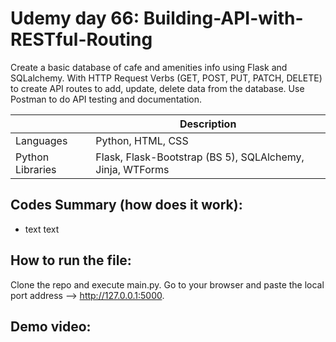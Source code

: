 # Udemy day 66: Building-API-with-RESTful-Routing
Create a basic database of cafe and amenities info using Flask and SQLalchemy. With HTTP Request Verbs (GET, POST, PUT, PATCH, DELETE) to create API routes to add, update, delete data from the database. Use Postman to do API testing and documentation.


|  | Description |
| ----------- | ----------- |
| Languages | Python, HTML, CSS |
| Python Libraries | Flask, Flask-Bootstrap (BS 5), SQLAlchemy, Jinja, WTForms |

Codes Summary (how does it work):
-
- text text 

How to run the file:
-
Clone the repo and execute main.py.
Go to your browser and paste the local port address --> http://127.0.0.1:5000.

Demo video:
-




